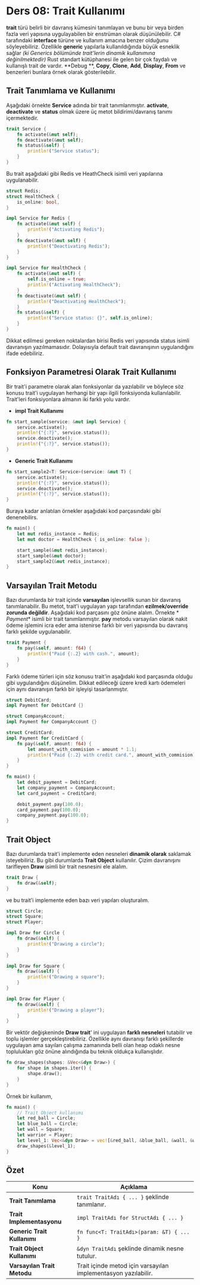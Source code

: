 # Ders 08: Trait Kullanımı

**trait** türü belirli bir davranış kümesini tanımlayan ve bunu bir veya birden fazla veri yapısına uygulayabilen bir
enstrüman olarak düşünülebilir. C# tarafındaki **interface** türüne ve kullanım amacına benzer olduğunu söyleyebiliriz.
Özellikle **generic** yapılarla kullanıldığında büyük esneklik sağlar _(ki Generics bölümünde trait'lerin dinamik
kullanımına değinilmektedir)_ Rust standart kütüphanesi ile gelen bir çok faydalı ve kullanışlı trait de vardır. **Debug
**, **Copy**, **Clone**, **Add**, **Display**, **From** ve benzerleri bunlara örnek olarak gösterilebilir.

## Trait Tanımlama ve Kullanımı

Aşağıdaki örnekte **Service** adında bir trait tanımlanmıştır. **activate**, **deactivate** ve **status** olmak üzere üç
metot bildirimi/davranış tanımı içermektedir.

```rust
trait Service {
    fn activate(&mut self);
    fn deactivate(&mut self);
    fn status(&self) {
        println!("Service status");
    }
}
```

Bu trait aşağıdaki gibi Redis ve HeathCheck isimli veri yapılarına uygulanabilir.

```rust
struct Redis;
struct HealthCheck {
    is_online: bool,
}

impl Service for Redis {
    fn activate(&mut self) {
        println!("Activating Redis");
    }
    fn deactivate(&mut self) {
        println!("Deactivating Redis");
    }
}

impl Service for HealthCheck {
    fn activate(&mut self) {
        self.is_online = true;
        println!("Activating HealthCheck");
    }
    fn deactivate(&mut self) {
        println!("Deactivating HealthCheck");
    }
    fn status(&self) {
        println!("Service status: {}", self.is_online);
    }
}
```

Dikkat edilmesi gereken noktalardan birisi Redis veri yapısında status isimli davranışın yazılmamasıdır. Dolayısıyla
default trait davranışının uygulandığını ifade edebiliriz.

## Fonksiyon Parametresi Olarak Trait Kullanımı

Bir trait'i parametre olarak alan fonksiyonlar da yazılabilir ve böylece söz konusu trait'i uygulayan herhangi bir yapı
ilgili fonksiyonda kullanılabilir. Trait'leri fonksiyonlara almanın iki farklı yolu vardır.

- **impl Trait Kullanımı**

```rust
fn start_sample(service: &mut impl Service) {
    service.activate();
    println!("{:?}", service.status());
    service.deactivate();
    println!("{:?}", service.status());
}
```

- **Generic Trait Kullanımı**

```rust
fn start_sample2<T: Service>(service: &mut T) {
    service.activate();
    println!("{:?}", service.status());
    service.deactivate();
    println!("{:?}", service.status());
}
```

Buraya kadar anlatılan örnekler aşağıdaki kod parçasındaki gibi denenebilirs.

```rust
fn main() {
    let mut redis_instance = Redis;
    let mut doctor = HealthCheck { is_online: false };

    start_sample(&mut redis_instance);
    start_sample(&mut doctor);
    start_sample2(&mut redis_instance);
}
```

## Varsayılan Trait Metodu

Bazı durumlarda bir trait içinde **varsayılan** işlevsellik sunan bir davranış tanımlanabilir. Bu metot, trait'i
uygulayan yapı tarafından **ezilmek/override zorunda değildir**. Aşağıdaki kod parçasını göz önüne alalım. Örnekte *
*Payment** isimli bir trait tanımlanmıştır. **pay** metodu varsayılan olarak nakit ödeme işlemini icra eder ama
istenirse farklı bir veri yapısında bu davranış farklı şekilde uygulanabilir.

```rust
trait Payment {
    fn pay(&self, amount: f64) {
        println!("Paid {:.2} with cash.", amount);
    }
}
```

Farklı ödeme türleri için söz konusu trait'in aşağıdaki kod parçasında olduğu gibi uygulandığını düşünelim. Dikkat
edileceği üzere kredi kartı ödemeleri için aynı davranışın farklı bir işleyişi tasarlanmıştır.

```rust
struct DebitCard;
impl Payment for DebitCard {}

struct CompanyAccount;
impl Payment for CompanyAccount {}

struct CreditCard;
impl Payment for CreditCard {
    fn pay(&self, amount: f64) {
        let amount_with_commision = amount * 1.1;
        println!("Paid {:.2} with credit card.", amount_with_commision);
    }
}

fn main() {
    let debit_payment = DebitCard;
    let company_payment = CompanyAccount;
    let card_payment = CreditCard;

    debit_payment.pay(100.0);
    card_payment.pay(100.0);
    company_payment.pay(100.0);
}
```

## Trait Object

Bazı durumlarda trait'i implemente eden nesneleri **dinamik olarak** saklamak isteyebiliriz. Bu gibi durumlarda **Trait
Object** kullanılır. Çizim davranışını tarifleyen **Draw** isimli bir trait nesnesini ele alalım.

```rust
trait Draw {
    fn draw(&self);
}
```

ve bu trait'i implemente eden bazı veri yapıları oluşturalım.

```rust
struct Circle;
struct Square;
struct Player;

impl Draw for Circle {
    fn draw(&self) {
        println!("Drawing a circle");
    }
}

impl Draw for Square {
    fn draw(&self) {
        println!("Drawing a square");
    }
}

impl Draw for Player {
    fn draw(&self) {
        println!("Drawing a player");
    }
}
```

Bir vektör değişkeninde **Draw trait**' ini uygulayan **farklı nesneleri** tutabilir ve toplu işlemler
gerçekleştirebiliriz. Özellikle aynı davranışı farklı şekillerde uygulayan ama sayıları çalışma zamanında belli olan
heap odaklı nesne toplulukları göz önüne alındığında bu teknik oldukça kullanışlıdır.

```rust
fn draw_shapes(shapes: &Vec<&dyn Draw>) {
    for shape in shapes.iter() {
        shape.draw();
    }
}
```

Örnek bir kullanım,

```rust
fn main() {
    // Trait Object kullanımı
    let red_ball = Circle;
    let blue_ball = Circle;
    let wall = Square;
    let warrior = Player;
    let level_1: Vec<&dyn Draw> = vec![&red_ball, &blue_ball, &wall, &warrior];
    draw_shapes(&level_1);
}
```

## Özet

| Konu                        | Açıklama                                                       |
|-----------------------------|----------------------------------------------------------------|
| **Trait Tanımlama**         | `trait TraitAdı { ... }` şeklinde tanımlanır.                  |
| **Trait Implementasyonu**   | `impl TraitAdı for StructAdı { ... }`                          |
| **Generic Trait Kullanımı** | `fn func<T: TraitAdı>(param: &T) { ... }`                      |
| **Trait Object Kullanımı**  | `&dyn TraitAdı` şeklinde dinamik nesne tutulur.                |
| **Varsayılan Trait Metodu** | Trait içinde metod için varsayılan implementasyon yazılabilir. |
